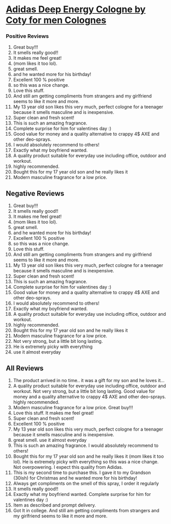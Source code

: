 # [Adidas Deep Energy Cologne by Coty for men Colognes](https://products.checkmycream.com/products/Adidas-Deep-Energy-Cologne-by-Coty-for-men-Colognes.html)

### Positive Reviews

<ol>
      <li>Great buy!!!</li>
      <li>It smells really good!!</li>
      <li>It makes me feel great!</li>
      <li>(mom likes it too lol).</li>
      <li>great smell.</li>
      <li>and he wanted more for his birthday!</li>
      <li>Excellent  100 % positive</li>
      <li>so this was a nice change.  </li>
      <li>Love this stuff.</li>
      <li>And still am getting compliments from strangers and my girlfriend seems to like it more and more.</li>
      <li>My 13 year old son likes this very much, perfect cologne for a teenager because it smells masculine and is inexpensive.</li>
      <li>Super clean and fresh scent!</li>
      <li>This is such an amazing fragrance.</li>
      <li>Complete surprise for him for valentines day :)</li>
      <li>Good value for money and a quality alternative to crappy 4$ AXE and other deo-sprays.</li>
      <li>I would absolutely recommend to others!</li>
      <li>Exactly what my boyfriend wanted.</li>
      <li>A quality product suitable for everyday use including office, outdoor and workout.</li>
      <li>highly recommended.</li>
      <li>Bought this for my 17 year old son and he really likes it</li>
      <li>Modern masculine fragrance for a low price.</li>
</ol>


<h2>Negative Reviews</h2>
<ol>
<li> Great buy!!!</li>
<li> It smells really good!!</li>
<li> It makes me feel great!</li>
<li> (mom likes it too lol).</li>
<li> great smell.</li>
<li> and he wanted more for his birthday!</li>
<li> Excellent  100 % positive</li>
<li> so this was a nice change.  </li>
<li> Love this stuff.</li>
<li> And still am getting compliments from strangers and my girlfriend seems to like it more and more.</li>
<li> My 13 year old son likes this very much, perfect cologne for a teenager because it smells masculine and is inexpensive.</li>
<li> Super clean and fresh scent!</li>
<li> This is such an amazing fragrance.</li>
<li> Complete surprise for him for valentines day :)</li>
<li> Good value for money and a quality alternative to crappy 4$ AXE and other deo-sprays.</li>
<li> I would absolutely recommend to others!</li>
<li> Exactly what my boyfriend wanted.</li>
<li> A quality product suitable for everyday use including office, outdoor and workout.</li>
<li> highly recommended.</li>
<li> Bought this for my 17 year old son and he really likes it</li>
<li> Modern masculine fragrance for a low price.</li>
<li> Not very strong, but a little bit long lasting.</li>
<li> He is extremely picky with everything</li>
<li> use it almost everyday</li>
</ol>

<h2>All Reviews</h2>

<ol>
    <li> The product arrived in no time.. it was a gift for my son and he loves it...</li>
    <li> A quality product suitable for everyday use including office, outdoor and workout. Not very strong, but a little bit long lasting. Good value for money and a quality alternative to crappy 4$ AXE and other deo-sprays. highly recommended.</li>
    <li> Modern masculine fragrance for a low price. Great buy!!!</li>
    <li> Love this stuff. It makes me feel great!</li>
    <li> Super clean and fresh scent!</li>
    <li> Excellent  100 % positive</li>
    <li> My 13 year old son likes this very much, perfect cologne for a teenager because it smells masculine and is inexpensive.</li>
    <li> great smell. use it almost everyday</li>
    <li> This is such an amazing fragrance. I would absolutely recommend to others!</li>
    <li> Bought this for my 17 year old son and he really likes it (mom likes it too lol). He is extremely picky with everything so this was a nice change.  Not overpowering. I expect this quality from Adidas.</li>
    <li> This is my second time to purchase this. I gave it to my Grandson (30ish) for Christmas and he wanted more for his birthday!</li>
    <li> Always get compliments on the smell of this spray, I order it regularly</li>
    <li> It smells really good!!</li>
    <li> Exactly what my boyfriend wanted. Complete surprise for him for valentines day :)</li>
    <li> Item as described and prompt delivery.</li>
    <li> Got It in college. And still am getting compliments from strangers and my girlfriend seems to like it more and more.</li>
</ol>




